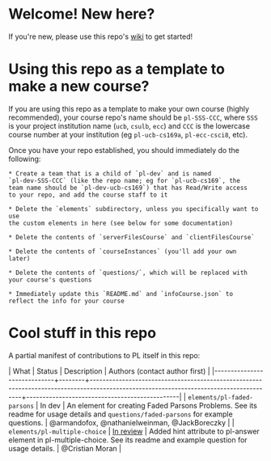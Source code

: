 # Welcome!  New here?

If you're new, please use this repo's [wiki](https://github.com/ace-lab/pl-ucb-csxxx/wiki)
to get started!

# Using this repo as a template to make a new course?

If you are using this repo as a template to make your own course
(highly recommended), your course repo's name should be `pl-SSS-CCC`, 
where `SSS` is your project
institution name (`ucb`, `csulb`, `ecc`) and `CCC` is the lowercase course
number at your institution (eg `pl-ucb-cs169a`, `pl-ecc-csci8`, etc).
    
Once you have your repo established, you should immediately do the following:

    * Create a team that is a child of `pl-dev` and is named
    `pl-dev-SSS-CCC` (like the repo name; eg for `pl-ucb-cs169`, the
    team name should be `pl-dev-ucb-cs169`) that has Read/Write access
    to your repo, and add the course staff to it
    
    * Delete the `elements` subdirectory, unless you specifically want to use
    the custom elements in here (see below for some documentation)
    
    * Delete the contents of `serverFilesCourse` and `clientFilesCourse`
    
    * Delete the contents of `courseInstances` (you'll add your own
    later)
    
    * Delete the contents of `questions/`, which will be replaced with
    your course's questions
    
    * Immediately update this `README.md` and `infoCourse.json` to
    reflect the info for your course
    
# Cool stuff in this repo

A partial manifest of contributions to PL itself in this repo:

| What                        | Status | Description                                                                                                                           | Authors (contact author first)                |
|-----------------------------+--------+---------------------------------------------------------------------------------------------------------------------------------------+-----------------------------------------------|
| `elements/pl-faded-parsons` | In dev | An element for creating Faded Parsons Problems. See its readme for usage details and `questions/faded-parsons` for example questions. | @armandofox, @nathanielweinman, @JackBoreczky |
| `elements/pl-multiple-choice` | [In review](https://github.com/PrairieLearn/PrairieLearn/pull/4656) | Added hint attribute to pl-answer element in pl-multiple-choice. See its readme and example question for usage details. | @Cristian Moran |

